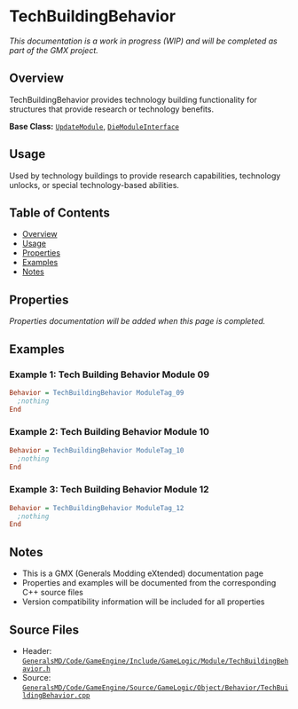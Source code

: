 # TechBuildingBehavior

*This documentation is a work in progress (WIP) and will be completed as part of the GMX project.*

## Overview

TechBuildingBehavior provides technology building functionality for structures that provide research or technology benefits.

**Base Class:** [`UpdateModule`](../../GeneralsMD/Code/GameEngine/Include/GameLogic/Module/UpdateModule.h), [`DieModuleInterface`](../../GeneralsMD/Code/GameEngine/Include/GameLogic/Module/DieModule.h)

## Usage

Used by technology buildings to provide research capabilities, technology unlocks, or special technology-based abilities.

## Table of Contents

- [Overview](#overview)
- [Usage](#usage)
- [Properties](#properties)
- [Examples](#examples)
- [Notes](#notes)

## Properties

*Properties documentation will be added when this page is completed.*

## Examples

### Example 1: Tech Building Behavior Module 09
```ini
Behavior = TechBuildingBehavior ModuleTag_09
  ;nothing
End
```

### Example 2: Tech Building Behavior Module 10
```ini
Behavior = TechBuildingBehavior ModuleTag_10
  ;nothing
End
```

### Example 3: Tech Building Behavior Module 12
```ini
Behavior = TechBuildingBehavior ModuleTag_12
  ;nothing
End
```

## Notes

- This is a GMX (Generals Modding eXtended) documentation page
- Properties and examples will be documented from the corresponding C++ source files
- Version compatibility information will be included for all properties

## Source Files

- Header: [`GeneralsMD/Code/GameEngine/Include/GameLogic/Module/TechBuildingBehavior.h`](../../GeneralsMD/Code/GameEngine/Include/GameLogic/Module/TechBuildingBehavior.h)
- Source: [`GeneralsMD/Code/GameEngine/Source/GameLogic/Object/Behavior/TechBuildingBehavior.cpp`](../../GeneralsMD/Code/GameEngine/Source/GameLogic/Object/Behavior/TechBuildingBehavior.cpp)
